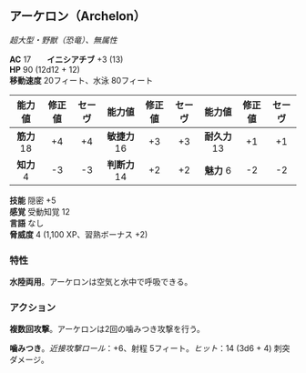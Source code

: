 ## アーケロン（Archelon）
*超大型・野獣（恐竜）、無属性*

**AC** 17　　**イニシアチブ** +3 (13)  
**HP** 90 (12d12 + 12)  
**移動速度** 20フィート、水泳 80フィート

| 能力値 | 修正値 | セーヴ | 能力値 | 修正値 | セーヴ | 能力値 | 修正値 | セーヴ |
|:---:|:---:|:---:|:---:|:---:|:---:|:---:|:---:|:---:|
| **筋力** 18 | +4 | +4 | **敏捷力** 16 | +3 | +3 | **耐久力** 13 | +1 | +1 |
| **知力** 4 | -3 | -3 | **判断力** 14 | +2 | +2 | **魅力** 6 | -2 | -2 |

**技能** 隠密 +5  
**感覚** 受動知覚 12  
**言語** なし  
**脅威度** 4 (1,100 XP、習熟ボーナス +2)

### 特性
**水陸両用**。アーケロンは空気と水中で呼吸できる。

### アクション
**複数回攻撃**。アーケロンは2回の噛みつき攻撃を行う。

**噛みつき**。*近接攻撃ロール*：+6、射程 5フィート。*ヒット*：14 (3d6 + 4) 刺突ダメージ。